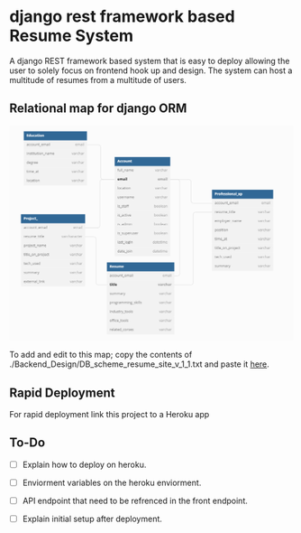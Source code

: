 # django rest framework based Resume System
A django REST framework based system that is easy to deploy allowing the user to solely focus on frontend hook up and design. The system can host a multitude of resumes from a multitude of users.

## Relational map for django ORM
![ORM MAP](./Backend_Design/DB_scheme_resume_site_v_1_1.PNG "ORM")

To add and edit to this map; copy the contents of ./Backend_Design/DB_scheme_resume_site_v_1_1.txt and paste it [here](https://dbdiagram.io/d).


## Rapid Deployment  
For rapid deployment link this project to a Heroku app

## To-Do
- [ ] Explain how to deploy on heroku.
- [ ] Enviorment variables on the heroku enviorment.
- [ ] API endpoint that need to be refrenced in the front endpoint.
- [ ] Explain initial setup after deployment.


